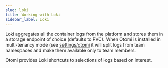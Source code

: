 ```yaml
---
slug: loki
title: Working with Loki
sidebar_label: Loki
---
```


Loki aggregates all the container logs from the platform and stores them in a storage endpoint of choice (defaults to PVC). When Otomi is installed in multi-tenancy mode (see [settings/otomi](../../for-ops/console/settings/otomi) it will split logs from team namespaces and make them available only to team members.

Otomi provides Loki shortcuts to selections of logs based on interest.

